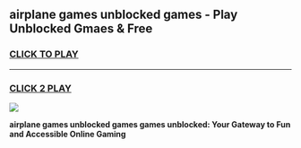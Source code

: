 
## airplane games unblocked games - Play Unblocked Gmaes & Free
<h3>
<a href="https://premium.freeplayer.one?title=airplane_games_unblocked_games&ref=20F">CLICK TO PLAY</a></h3>
<hr>

<h3>
<a href="https://premium.freeplayer.one?title=airplane_games_unblocked_games&ref=20F">CLICK 2 PLAY</a>
  
</h3>

<a href="https://premium.freeplayer.one?title=airplane_games_unblocked_games&ref=20F/"><img src="https://clearcache.store/games.png"></a>


**airplane games unblocked games games unblocked: Your Gateway to Fun and Accessible Online Gaming**
